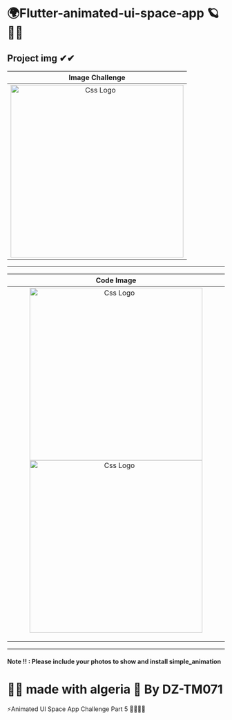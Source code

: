 # 🌍Flutter-animated-ui-space-app 🪐🐱‍👤
<h2>Project img ✔✔ </h2>

<!-- ![Screenshot_1641245950](https://user-images.githubusercontent.com/69757558/147983255-e31cab4f-aab8-44ae-841b-5be3c4c0bc77.png) -->



<table>
  
  
  
  

  
  
  
  
  
  
  
  
  
  
  
  
  
  
  
  
  
  
  
  
  
  
  
  
  
  
  
  
  
  
  
  
  
  
  
  
  
  
  
  


<thead>
  
  
  
  
<tr>
  
  
  <th align="center">Image Challenge</th>

</tr>
  

  
  
</thead>
  
  
<tbody>
  
  
<tr>
  
  <td align="center">
  <a target="_blank" rel="" href="https://user-images.githubusercontent.com/69757558/147982558-503efcdb-7ed4-4351-bd18-bbb66452a7a4.jpg">
  <img src="https://user-images.githubusercontent.com/69757558/147982558-503efcdb-7ed4-4351-bd18-bbb66452a7a4.jpg" alt="Css Logo" with="200" height="400"/>

  </a>
    
    
  
  </td>
  
  
  
</tr>
  
  
</tbody>
  
  
</table>


<hr>



<table>
  
  
  
<thead>
<tr>
  <th align="center">Code Image</th>

</tr>
  
  
</thead>
  
  
<tbody>
<tr>
  
  <td align="center">
    
    
    
  <a target="_blank" rel="" href="https://user-images.githubusercontent.com/69757558/147983255-e31cab4f-aab8-44ae-841b-5be3c4c0bc77.png">
  <img src="https://user-images.githubusercontent.com/69757558/147982560-4e876472-c4f9-43e5-a335-9b456f1bf34b.png" alt="Css Logo" with="200" height="400"/>
     <img src="https://user-images.githubusercontent.com/69757558/147983255-e31cab4f-aab8-44ae-841b-5be3c4c0bc77.png" alt="Css Logo" with="200" height="400"/>


  </a></td>
  
</tr>
</tbody>
</table>


 <hr>
  
<h4> Note !! : Please include your photos to show and install simple_animation  </h4>
<h1> 🐱‍👤 made with algeria 🖤 By DZ-TM071 </h1>

⚡Animated UI Space App Challenge Part 5 🐱‍👤🐱‍👤
